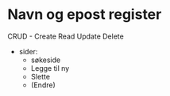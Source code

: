 # Navn og epost register

CRUD - Create Read Update Delete

* sider:
    - søkeside
    - Legge til ny
    - Slette
    - (Endre)
